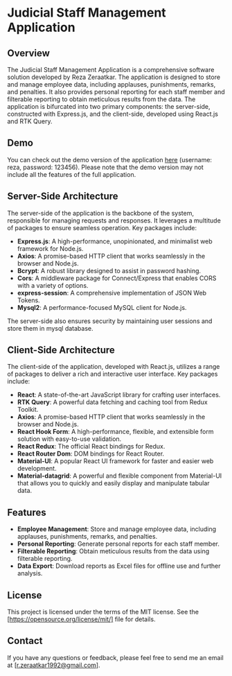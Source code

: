 # Judicial Staff Management Application

## Overview
The Judicial Staff Management Application is a comprehensive software solution developed by Reza Zeraatkar. The application is designed to store and manage employee data, including applauses, punishments, remarks, and penalties. It also provides personal reporting for each staff member and filterable reporting to obtain meticulous results from the data. The application is bifurcated into two primary components: the server-side, constructed with Express.js, and the client-side, developed using React.js and RTK Query.

## Demo
You can check out the demo version of the application [here](https://reactjsystem.iran.liara.run/login) (username: reza, password: 123456). Please note that the demo version may not include all the features of the full application.

## Server-Side Architecture
The server-side of the application is the backbone of the system, responsible for managing requests and responses. It leverages a multitude of packages to ensure seamless operation. Key packages include:

- **Express.js**: A high-performance, unopinionated, and minimalist web framework for Node.js.
- **Axios**: A promise-based HTTP client that works seamlessly in the browser and Node.js.
- **Bcrypt**: A robust library designed to assist in password hashing.
- **Cors**: A middleware package for Connect/Express that enables CORS with a variety of options.
- **express-session**: A comprehensive implementation of JSON Web Tokens.
- **Mysql2**: A performance-focused MySQL client for Node.js.

The server-side also ensures security by maintaining user sessions and store them in mysql database.

## Client-Side Architecture
The client-side of the application, developed with React.js, utilizes a range of packages to deliver a rich and interactive user interface. Key packages include:

- **React**: A state-of-the-art JavaScript library for crafting user interfaces.
- **RTK Query**: A powerful data fetching and caching tool from Redux Toolkit.
- **Axios**: A promise-based HTTP client that works seamlessly in the browser and Node.js.
- **React Hook Form**: A high-performance, flexible, and extensible form solution with easy-to-use validation.
- **React Redux**: The official React bindings for Redux.
- **React Router Dom**: DOM bindings for React Router.
- **Material-UI**: A popular React UI framework for faster and easier web development.
- **Material-datagrid**: A powerful and flexible component from Material-UI that allows you to quickly and easily display and manipulate tabular data.

## Features
- **Employee Management**: Store and manage employee data, including applauses, punishments, remarks, and penalties.
- **Personal Reporting**: Generate personal reports for each staff member.
- **Filterable Reporting**: Obtain meticulous results from the data using filterable reporting.
- **Data Export**: Download reports as Excel files for offline use and further analysis.

## License
This project is licensed under the terms of the MIT license. See the [https://opensource.org/license/mit/] file for details.

## Contact

If you have any questions or feedback, please feel free to send me an email at [r.zeraatkar1992@gmail.com].